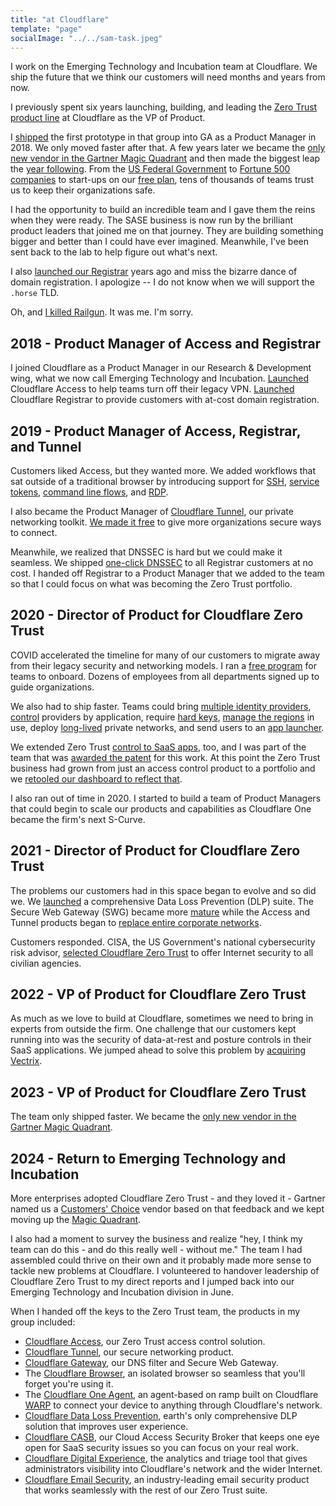 ```yaml
---
title: "at Cloudflare"
template: "page"
socialImage: "../../sam-task.jpeg"
---
```


I work on the Emerging Technology and Incubation team at Cloudflare. We ship the future that we think our customers will need months and years from now.

I previously spent six years launching, building, and leading the [Zero Trust](https://www.cloudflare.com/products/zero-trust/) [product line](https://blog.cloudflare.com/cloudflare-one-one-year-later/) at Cloudflare as the VP of Product.

I [shipped](https://blog.cloudflare.com/cloudflare-access-now-teams-of-any-size-can-turn-off-their-vpn/) the first prototype in that group into GA as a Product Manager in 2018. We only moved faster after that. A few years later we became the [only new vendor in the Gartner Magic Quadrant](https://blog.cloudflare.com/cloudflare-sse-gartner-magic-quadrant/) and then made the biggest leap the [year following](https://blog.cloudflare.com/cloudflare-sse-gartner-magic-quadrant-2024). From the [US Federal Government](https://blog.cloudflare.com/helping-keep-governments-safe-and-secure/) to [Fortune 500 companies](https://cloudflare.tv/shows/connect/keynote-how-roche-is-adopting-zero-trust-principles/0ZbDrlvM) to start-ups on our [free plan](https://www.cloudflare.com/plans/zero-trust-services/), tens of thousands of teams trust us to keep their organizations safe.

I had the opportunity to build an incredible team and I gave them the reins when they were ready. The SASE business is now run by the brilliant product leaders that joined me on that journey. They are building something bigger and better than I could have ever imagined. Meanwhile, I've been sent back to the lab to help figure out what's next.

I also [launched our Registrar](https://blog.cloudflare.com/using-cloudflare-registrar/) years ago and miss the bizarre dance of domain registration. I apologize -- I do not know when we will support the `.horse` TLD.

Oh, and [I killed Railgun](https://blog.cloudflare.com/deprecating-railgun). It was me. I'm sorry.

## 2018 - Product Manager of Access and Registrar

I joined Cloudflare as a Product Manager in our Research & Development wing, what we now call Emerging Technology and Incubation. [Launched](https://blog.cloudflare.com/cloudflare-access-now-teams-of-any-size-can-turn-off-their-vpn/) Cloudflare Access to help teams turn off their legacy VPN. [Launched](https://blog.cloudflare.com/using-cloudflare-registrar/) Cloudflare Registrar to provide customers with at-cost domain registration.

## 2019 - Product Manager of Access, Registrar, and Tunnel

Customers liked Access, but they wanted more. We added workflows that sat outside of a traditional browser by introducing support for [SSH](https://blog.cloudflare.com/releasing-the-cloudflare-access-feature-that-let-us-smash-a-vpn-on-stage[), [service tokens](https://blog.cloudflare.com/give-your-automated-services-credentials-with-access-service-tokens), [command line flows](https://blog.cloudflare.com/leave-your-vpn-and-curl-secure-apis-with-cloudflare-access), and [RDP](https://blog.cloudflare.com/cloudflare-access-now-supports-rdp).

I also became the Product Manager of [Cloudflare Tunnel](https://www.cloudflare.com/products/tunnel/), our private networking toolkit. [We made it free](https://blog.cloudflare.com/a-free-argo-tunnel-for-your-next-project) to give more organizations secure ways to connect.

Meanwhile, we realized that DNSSEC is hard but we could make it seamless. We shipped [one-click DNSSEC](https://blog.cloudflare.com/one-click-dnssec-with-cloudflare-registrar) to all Registrar customers at no cost. I handed off Registrar to a Product Manager that we added to the team so that I could focus on what was becoming the Zero Trust portfolio.

## 2020 - Director of Product for Cloudflare Zero Trust

COVID accelerated the timeline for many of our customers to migrate away from their legacy security and networking models. I ran a [free program](https://blog.cloudflare.com/zero-trust-week-setting-up-cloudflare-one-as-a-small-business) for teams to onboard. Dozens of employees from all departments signed up to guide organizations.

We also had to ship faster. Teams could bring [multiple identity providers](https://blog.cloudflare.com/multi-sso-and-cloudflare-access-adding-linkedin-and-github-teams/), [control](https://blog.cloudflare.com/releasing-cloudflare-access-most-requested-feature/) providers by application, require [hard keys](https://blog.cloudflare.com/require-hard-key-auth-with-cloudflare-access/), [manage the regions](https://blog.cloudflare.com/two-clicks-to-enable-regional-zero-trust-compliance/) in use, deploy [long-lived](https://blog.cloudflare.com/argo-tunnels-that-live-forever/) private networks, and send users to an [app launcher](https://blog.cloudflare.com/announcing-the-cloudflare-access-app-launch/).

We extended Zero Trust [control to SaaS apps](https://blog.cloudflare.com/cloudflare-access-for-saas/), too, and I was part of the team that was [awarded the patent](https://patents.google.com/patent/US11394710?trk=public_profile_patent-button) for this work. At this point the Zero Trust business had grown from just an access control product to a portfolio and we [retooled our dashboard to reflect that](https://blog.cloudflare.com/a-single-dashboard-for-cloudflare-for-teams/).

I also ran out of time in 2020. I started to build a team of Product Managers that could begin to scale our products and capabilities as Cloudflare One became the firm's next S-Curve.

## 2021 - Director of Product for Cloudflare Zero Trust

The problems our customers had in this space began to evolve and so did we. We [launched](https://blog.cloudflare.com/data-loss-prevention/) a comprehensive Data Loss Prevention (DLP) suite. The Secure Web Gateway (SWG) became more [mature](https://blog.cloudflare.com/tag/gateway) while the Access and Tunnel products began to [replace entire corporate networks](https://blog.cloudflare.com/build-your-own-private-network-on-cloudflare/).

Customers responded. CISA, the US Government's national cybersecurity risk advisor, [selected Cloudflare Zero Trust](https://blog.cloudflare.com/helping-keep-governments-safe-and-secure) to offer Internet security to all civilian agencies.

## 2022 - VP of Product for Cloudflare Zero Trust

As much as we love to build at Cloudflare, sometimes we need to bring in experts from outside the firm. One challenge that our customers kept running into was the security of data-at-rest and posture controls in their SaaS applications. We jumped ahead to solve this problem by [acquiring Vectrix](https://blog.cloudflare.com/cloudflare-zero-trust-casb).

## 2023 - VP of Product for Cloudflare Zero Trust

The team only shipped faster. We became the [only new vendor in the Gartner Magic Quadrant](https://blog.cloudflare.com/cloudflare-sse-gartner-magic-quadrant/).

## 2024 - Return to Emerging Technology and Incubation

More enterprises adopted Cloudflare Zero Trust - and they loved it - Gartner named us a [Customers' Choice](https://www.gartner.com/reviews/market/zero-trust-network-access/vendor/cloudflare/product/cloudflare-access?cf_history_state=%7B%22guid%22%3A%22C255D9FF78CD46CDA4F76812EA68C350%22%2C%22historyId%22%3A14%2C%22targetId%22%3A%221920B3794DDB55FA38FAE7AB3D0515D5%22%7D) vendor based on that feedback and we kept moving up the [Magic Quadrant](https://blog.cloudflare.com/cloudflare-sse-gartner-magic-quadrant-2024).

I also had a moment to survey the business and realize "hey, I think my team can do this - and do this really well - without me." The team I had assembled could thrive on their own and it probably made more sense to tackle new problems at Cloudflare. I volunteered to handover leadership of Cloudflare Zero Trust to my direct reports and I jumped back into our Emerging Technology and Incubation division in June.

When I handed off the keys to the Zero Trust team, the products in my group included:

* [Cloudflare Access](https://www.cloudflare.com/products/zero-trust/access/), our Zero Trust access control solution.
* [Cloudflare Tunnel](https://www.cloudflare.com/products/tunnel/), our secure networking product.
* [Cloudflare Gateway](https://www.cloudflare.com/products/zero-trust/gateway/), our DNS filter and Secure Web Gateway.
* The [Cloudflare Browser](https://www.cloudflare.com/zero-trust/products/browser-isolation/), an isolated browser so seamless that you'll forget you're using it.
* The [Cloudflare One Agent](https://developers.cloudflare.com/cloudflare-one/connections/connect-devices/warp/), an agent-based on ramp built on Cloudflare [WARP](https://1.1.1.1/) to connect your device to anything through Cloudflare's network.
* [Cloudflare Data Loss Prevention](https://www.cloudflare.com/products/zero-trust/dlp/), earth's only comprehensive DLP solution that improves user experience.
* [Cloudflare CASB](https://blog.cloudflare.com/cloudflare-zero-trust-casb/), our Cloud Access Security Broker that keeps one eye open for SaaS security issues so you can focus on your real work.
* [Cloudflare Digital Experience](https://blog.cloudflare.com/introducing-digital-experience-monitoring/), the analytics and triage tool that gives administrators visibility into Cloudflare's network and the wider Internet.
* [Cloudflare Email Security](https://www.cloudflare.com/zero-trust/products/email-security/), an industry-leading email security product that works seamlessly with the rest of our Zero Trust suite. 